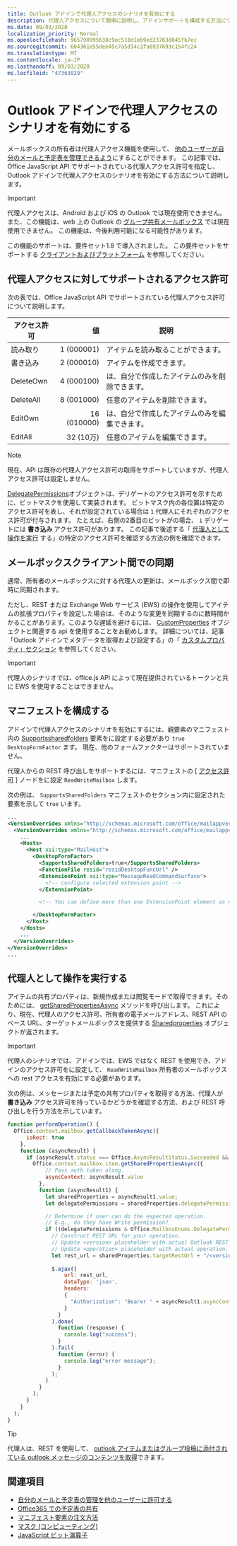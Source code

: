 ```yaml
---
title: Outlook アドインで代理人アクセスのシナリオを有効にする
description: 代理人アクセスについて簡単に説明し、アドインサポートを構成する方法について説明します。
ms.date: 09/03/2020
localization_priority: Normal
ms.openlocfilehash: 965798995638c9ec518d1e69ed23763d845fb7ec
ms.sourcegitcommit: 604361e55dee45c7a5d34c2fa6937693c154fc24
ms.translationtype: MT
ms.contentlocale: ja-JP
ms.lasthandoff: 09/03/2020
ms.locfileid: "47363829"
---
```

# <a name="enable-delegate-access-scenarios-in-an-outlook-add-in"></a>Outlook アドインで代理人アクセスのシナリオを有効にする

メールボックスの所有者は代理人アクセス機能を使用して、 [他のユーザーが自分のメールと予定表を管理できるよう](https://support.office.com/article/allow-someone-else-to-manage-your-mail-and-calendar-41c40c04-3bd1-4d22-963a-28eafec25926)にすることができます。 この記事では、Office JavaScript API でサポートされている代理人アクセス許可を指定し、Outlook アドインで代理人アクセスのシナリオを有効にする方法について説明します。

> [!IMPORTANT]
> 代理人アクセスは、Android および iOS の Outlook では現在使用できません。 また、この機能は、web 上の Outlook の [グループ共有メールボックス](/microsoft-365/admin/create-groups/compare-groups?view=o365-worldwide#shared-mailboxes) では現在使用できません。 この機能は、今後利用可能になる可能性があります。
>
> この機能のサポートは、要件セット1.8 で導入されました。 この要件セットをサポートする [クライアントおよびプラットフォーム](../reference/requirement-sets/outlook-api-requirement-sets.md#requirement-sets-supported-by-exchange-servers-and-outlook-clients) を参照してください。

## <a name="supported-permissions-for-delegate-access"></a>代理人アクセスに対してサポートされるアクセス許可

次の表では、Office JavaScript API でサポートされている代理人アクセス許可について説明します。

|アクセス許可|値|説明|
|---|---:|---|
|読み取り|1 (000001)|アイテムを読み取ることができます。|
|書き込み|2 (000010)|アイテムを作成できます。|
|DeleteOwn|4 (000100)|は、自分で作成したアイテムのみを削除できます。|
|DeleteAll|8 (001000)|任意のアイテムを削除できます。|
|EditOwn|16 (010000)|は、自分で作成したアイテムのみを編集できます。|
|EditAll|32 (10万)|任意のアイテムを編集できます。|

> [!NOTE]
> 現在、API は既存の代理人アクセス許可の取得をサポートしていますが、代理人アクセス許可は設定しません。

[DelegatePermissions](/javascript/api/outlook/office.mailboxenums.delegatepermissions)オブジェクトは、デリゲートのアクセス許可を示すために、ビットマスクを使用して実装されます。 ビットマスク内の各位置は特定のアクセス許可を表し、それが設定されている場合は `1` 代理人にそれぞれのアクセス許可が付与されます。 たとえば、右側の2番目のビットがの場合、 `1` デリゲートには **書き込み** アクセス許可があります。 この記事で後述する「 [代理人として操作を実行](#perform-an-operation-as-delegate) する」の特定のアクセス許可を確認する方法の例を確認できます。

## <a name="sync-across-mailbox-clients"></a>メールボックスクライアント間での同期

通常、所有者のメールボックスに対する代理人の更新は、メールボックス間で即時に同期されます。

ただし、REST または Exchange Web サービス (EWS) の操作を使用してアイテムの拡張プロパティを設定した場合は、そのような変更を同期するのに数時間かかることがあります。このような遅延を避けるには、 [CustomProperties](/javascript/api/outlook/office.customproperties) オブジェクトと関連する api を使用することをお勧めします。 詳細については、記事「Outlook アドインでメタデータを取得および設定する」の「 [カスタムプロパティ」セクション](metadata-for-an-outlook-add-in.md#custom-data-per-item-in-a-mailbox-custom-properties) を参照してください。

> [!IMPORTANT]
> 代理人のシナリオでは、office.js API によって現在提供されているトークンと共に EWS を使用することはできません。

## <a name="configure-the-manifest"></a>マニフェストを構成する

アドインで代理人アクセスのシナリオを有効にするには、親要素のマニフェスト内の [Supportssharedfolders](../reference/manifest/supportssharedfolders.md) 要素をに設定する必要があり `true` `DesktopFormFactor` ます。 現在、他のフォームファクターはサポートされていません。

代理人からの REST 呼び出しをサポートするには、マニフェストの [ [アクセス許可](../reference/manifest/permissions.md) ] ノードをに設定 `ReadWriteMailbox` します。

次の例は、 `SupportsSharedFolders` マニフェストのセクション内に設定された要素を示して `true` います。

```XML
...
<VersionOverrides xmlns="http://schemas.microsoft.com/office/mailappversionoverrides" xsi:type="VersionOverridesV1_0">
  <VersionOverrides xmlns="http://schemas.microsoft.com/office/mailappversionoverrides/1.1" xsi:type="VersionOverridesV1_1">
    ...
    <Hosts>
      <Host xsi:type="MailHost">
        <DesktopFormFactor>
          <SupportsSharedFolders>true</SupportsSharedFolders>
          <FunctionFile resid="residDesktopFuncUrl" />
          <ExtensionPoint xsi:type="MessageReadCommandSurface">
            <!-- configure selected extension point -->
          </ExtensionPoint>

          <!-- You can define more than one ExtensionPoint element as needed -->

        </DesktopFormFactor>
      </Host>
    </Hosts>
    ...
  </VersionOverrides>
</VersionOverrides>
...
```

## <a name="perform-an-operation-as-delegate"></a>代理人として操作を実行する

アイテムの共有プロパティは、新規作成または閲覧モードで取得できます。そのためには、 [getSharedPropertiesAsync](../reference/objectmodel/preview-requirement-set/office.context.mailbox.item.md#methods) メソッドを呼び出します。 これにより、現在、代理人のアクセス許可、所有者の電子メールアドレス、REST API のベース URL、ターゲットメールボックスを提供する [Sharedproperties](/javascript/api/outlook/office.sharedproperties) オブジェクトが返されます。

> [!IMPORTANT]
> 代理人のシナリオでは、アドインでは、EWS ではなく REST を使用でき、アドインのアクセス許可をに設定して、 `ReadWriteMailbox` 所有者のメールボックスへの rest アクセスを有効にする必要があります。

次の例は、メッセージまたは予定の共有プロパティを取得する方法、代理人が **書き込み** アクセス許可を持っているかどうかを確認する方法、および REST 呼び出しを行う方法を示しています。

```js
function performOperation() {
  Office.context.mailbox.getCallbackTokenAsync({
      isRest: true
    },
    function (asyncResult) {
      if (asyncResult.status === Office.AsyncResultStatus.Succeeded && asyncResult.value !== "") {
        Office.context.mailbox.item.getSharedPropertiesAsync({
            // Pass auth token along.
            asyncContext: asyncResult.value
          },
          function (asyncResult1) {
            let sharedProperties = asyncResult1.value;
            let delegatePermissions = sharedProperties.delegatePermissions;

            // Determine if user can do the expected operation.
            // E.g., do they have Write permission?
            if ((delegatePermissions & Office.MailboxEnums.DelegatePermissions.Write) != 0) {
              // Construct REST URL for your operation.
              // Update <version> placeholder with actual Outlook REST API version e.g. "v2.0".
              // Update <operation> placeholder with actual operation.
              let rest_url = sharedProperties.targetRestUrl + "/<version>/users/" + sharedProperties.targetMailbox + "/<operation>";
  
              $.ajax({
                  url: rest_url,
                  dataType: 'json',
                  headers:
                  {
                    "Authorization": "Bearer " + asyncResult1.asyncContext
                  }
                }
              ).done(
                function (response) {
                  console.log("success");
                }
              ).fail(
                function (error) {
                  console.log("error message");
                }
              );
            }
          }
        );
      }
    }
  );
}
```

> [!TIP]
> 代理人は、REST を使用して、 [outlook アイテムまたはグループ投稿に添付されている outlook メッセージのコンテンツを取得](/graph/outlook-get-mime-message#get-mime-content-of-an-outlook-message-attached-to-an-outlook-item-or-group-post)できます。

## <a name="see-also"></a>関連項目

- [自分のメールと予定表の管理を他のユーザーに許可する](https://support.office.com/article/allow-someone-else-to-manage-your-mail-and-calendar-41c40c04-3bd1-4d22-963a-28eafec25926)
- [Office365 での予定表の共有](https://support.office.com/article/calendar-sharing-in-office-365-b576ecc3-0945-4d75-85f1-5efafb8a37b4)
- [マニフェスト要素の注文方法](../develop/manifest-element-ordering.md)
- [マスク (コンピューティング)](https://en.wikipedia.org/wiki/Mask_(computing))
- [JavaScript ビット演算子](https://www.w3schools.com/js/js_bitwise.asp)
